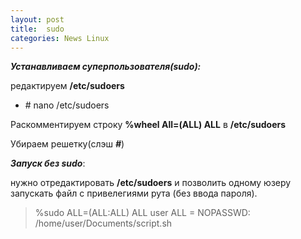 ```yaml
---
layout: post
title:  sudo
categories: News Linux
---
```


***Устанавливаем суперпользователя(sudo):***

редактируем **/etc/sudoers**

- \# nano /etc/sudoers

Раскомментируем строку **%wheel All=(ALL) ALL** в **/etc/sudoers** 

 Убираем решетку(слэш ***#***)

***Запуск без sudo***: 

нужно отредактировать **/etc/sudoers** и позволить одному юзеру запускать файл с 
привелегиями рута (без ввода пароля).

> %sudo ALL=(ALL:ALL) ALL
> user ALL = NOPASSWD: /home/user/Documents/script.sh
